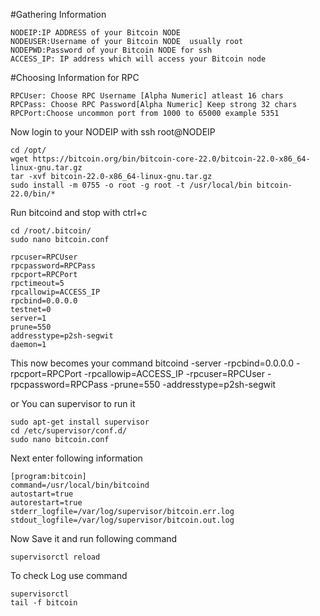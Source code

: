 #Gathering Information
```
NODEIP:IP ADDRESS of your Bitcoin NODE 
NODEUSER:Username of your Bitcoin NODE  usually root
NODEPWD:Password of your Bitcoin NODE for ssh
ACCESS_IP: IP address which will access your Bitcoin node 
```
#Choosing Information for RPC
```
RPCUser: Choose RPC Username [Alpha Numeric] atleast 16 chars
RPCPass: Choose RPC Password[Alpha Numeric] Keep strong 32 chars
RPCPort:Choose uncommon port from 1000 to 65000 example 5351
```

Now login to your NODEIP with ssh root@NODEIP 

```
cd /opt/
wget https://bitcoin.org/bin/bitcoin-core-22.0/bitcoin-22.0-x86_64-linux-gnu.tar.gz
tar -xvf bitcoin-22.0-x86_64-linux-gnu.tar.gz
sudo install -m 0755 -o root -g root -t /usr/local/bin bitcoin-22.0/bin/*
```

Run bitcoind and stop with ctrl+c
```
cd /root/.bitcoin/
sudo nano bitcoin.conf

rpcuser=RPCUser
rpcpassword=RPCPass
rpcport=RPCPort
rpctimeout=5
rpcallowip=ACCESS_IP
rpcbind=0.0.0.0
testnet=0
server=1
prune=550
addresstype=p2sh-segwit
daemon=1
```
This now becomes your command 
bitcoind -server -rpcbind=0.0.0.0 -rpcport=RPCPort -rpcallowip=ACCESS_IP -rpcuser=RPCUser -rpcpassword=RPCPass -prune=550 -addresstype=p2sh-segwit

or You can supervisor to run it 
```
sudo apt-get install supervisor
cd /etc/supervisor/conf.d/
sudo nano bitcoin.conf
```
Next enter following information
```
[program:bitcoin]
command=/usr/local/bin/bitcoind
autostart=true  
autorestart=true  
stderr_logfile=/var/log/supervisor/bitcoin.err.log  
stdout_logfile=/var/log/supervisor/bitcoin.out.log
```
Now Save it and run following command
```
supervisorctl reload  
```
To check Log use command
```
supervisorctl
tail -f bitcoin
```
